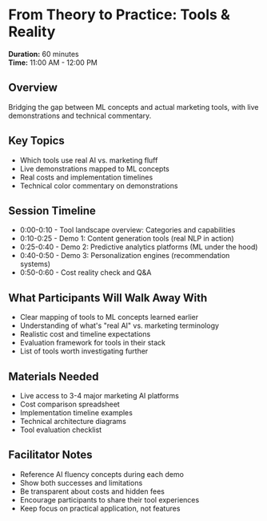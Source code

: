 # From Theory to Practice: Tools & Reality

**Duration:** 60 minutes  
**Time:** 11:00 AM - 12:00 PM

## Overview

Bridging the gap between ML concepts and actual marketing tools, with live demonstrations and technical commentary.

## Key Topics

- Which tools use real AI vs. marketing fluff
- Live demonstrations mapped to ML concepts
- Real costs and implementation timelines
- Technical color commentary on demonstrations

## Session Timeline

- 0:00-0:10 - Tool landscape overview: Categories and capabilities
- 0:10-0:25 - Demo 1: Content generation tools (real NLP in action)
- 0:25-0:40 - Demo 2: Predictive analytics platforms (ML under the hood)
- 0:40-0:50 - Demo 3: Personalization engines (recommendation systems)
- 0:50-0:60 - Cost reality check and Q&A

## What Participants Will Walk Away With

- Clear mapping of tools to ML concepts learned earlier
- Understanding of what's "real AI" vs. marketing terminology
- Realistic cost and timeline expectations
- Evaluation framework for tools in their stack
- List of tools worth investigating further

## Materials Needed

- Live access to 3-4 major marketing AI platforms
- Cost comparison spreadsheet
- Implementation timeline examples
- Technical architecture diagrams
- Tool evaluation checklist

## Facilitator Notes

- Reference AI fluency concepts during each demo
- Show both successes and limitations
- Be transparent about costs and hidden fees
- Encourage participants to share their tool experiences
- Keep focus on practical application, not features